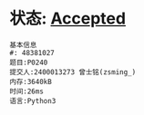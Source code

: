 # 状态: [Accepted](http://dsbpython.openjudge.cn/dspythonbook/solution/48381027/)
```
基本信息
#: 48381027
题目:P0240
提交人:2400013273 曾士铭(zsming_)
内存:3640kB
时间:26ms
语言:Python3
```
